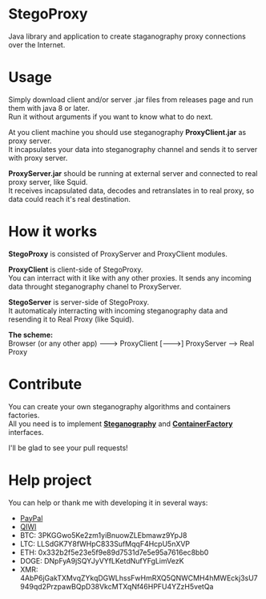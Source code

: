 # StegoProxy
Java library and application to create staganography proxy connections over the Internet.

# Usage
Simply download client and/or server .jar files from releases page and run them with java 8 or later. <br>
Run it without arguments if you want to know what to do next.

At you client machine you should use steganography <b>ProxyClient.jar</b> as proxy server. <br>
It incapsulates your data into steganography channel and sends it to server with proxy server.

<b>ProxyServer.jar</b> should be running at external server and connected to real proxy server, like Squid. <br>
It receives incapsulated data, decodes and retranslates in to real proxy, so data could reach it's real destination.

# How it works
<b>StegoProxy</b> is consisted of ProxyServer and ProxyClient modules.

<b>ProxyClient</b> is client-side of StegoProxy. <br>
You can interract with it like with any other proxies.
It sends any incoming data throught steganography chanel to ProxyServer.

<b>StegoServer</b> is server-side of StegoProxy. <br> 
It automaticaly interracting with incoming steganography data and resending it to Real Proxy (like Squid).

<b>The scheme:</b> <br>
Browser (or any other app) ---> ProxyClient [--->] ProxyServer --> Real Proxy

# Contribute
You can create your own steganography algorithms and containers factories. <br>
All you need is to implement <b><a href="https://github.com/LabunskyA/StegoProxy/blob/master/src/pw/stego/network/container/steganography/Steganography.java">Steganography</a></b> and <b><a href="https://github.com/LabunskyA/StegoProxy/blob/master/src/pw/stego/network/container/util/ContainerFactory.java">ContainerFactory</a></b> interfaces.

I'll be glad to see your pull requests!

# Help project
You can help or thank me with developing it in several ways:
<ul>
  <li><a href="https://www.paypal.me/labunsky">PayPal</a></li>
  <li><a href="https://qiwi.me/stegoproxy">QIWI</a></li>
  <li>BTC: 3PKGGwo5Ke2zm1yiBnuowZLEbmawz9YpJ8</li>
  <li>LTC: LLSdGK7Y8fWHpC833SufMqqF4HcpU5nXVP</li>
  <li>ETH: 0x332b2f5e23e5f9e89d7531d7e5e95a7616ec8bb0</li>
  <li>DOGE: DNpFyA9jSQYJyVYfLKetdNufYFgLimVezK</li>
  <li>XMR: 4AbP6jGakTXMvqZYkqDGWLhssFwHmRXQ5QNWCMH4hMWEckj3sU7949qd2PrzpawBQpD38VkcMTXqNf46HPFU4YZzH5vetQa</li>
<ul>
